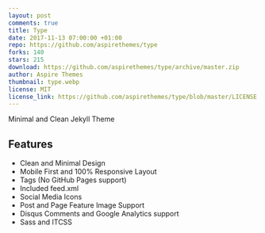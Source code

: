 ```yaml
---
layout: post
comments: true
title: Type
date: 2017-11-13 07:00:00 +01:00
repo: https://github.com/aspirethemes/type
forks: 140
stars: 215
download: https://github.com/aspirethemes/type/archive/master.zip
author: Aspire Themes
thumbnail: type.webp
license: MIT
license_link: https://github.com/aspirethemes/type/blob/master/LICENSE
---
```


Minimal and Clean Jekyll Theme

## Features

* Clean and Minimal Design
* Mobile First and 100% Responsive Layout
* Tags (No GitHub Pages support)
* Included feed.xml
* Social Media Icons
* Post and Page Feature Image Support
* Disqus Comments and Google Analytics support
* Sass and ITCSS
